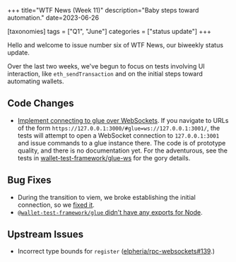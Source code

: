+++
title="WTF News (Week 11)"
description="Baby steps toward automation."
date=2023-06-26

[taxonomies]
tags = ["Q1", "June"]
categories = ["status update"]
+++

Hello and welcome to issue number six of WTF News, our biweekly status update.

Over the last two weeks, we've begun to focus on tests involving UI interaction,
like `eth_sendTransaction` and on the initial steps toward automating wallets.

## Code Changes

 * [Implement connecting to glue over WebSockets][glue-ws]. If you navigate to
   URLs of the form `https://127.0.0.1:3000/#glue=ws://127.0.0.1:3001/`, the
   tests will attempt to open a WebSocket connection to `127.0.0.1:3001` and
   issue commands to a glue instance there. The code is of prototype quality,
   and there is no documentation yet. For the adventurous, see the tests in
   [wallet-test-framework/glue-ws] for the gory details.

## Bug Fixes

 * During the transition to viem, we broke establishing the initial
   connection, so we [fixed it][first].
 * [`@wallet-test-framework/glue` didn't have any exports for Node][node].

## Upstream Issues

 * Incorrect type bounds for `register` ([elpheria/rpc-websockets#139].)

[first]: https://github.com/wallet-test-framework/framework/commit/591cc30cce10163c93ca2b9bbcbc3fdf5f8acf88
[node]: https://github.com/wallet-test-framework/glue/commit/27b406ee7880eae4227613bc8bc97be612345d4f
[elpheria/rpc-websockets#139]: https://github.com/elpheria/rpc-websockets/issues/139
[glue-ws]: https://github.com/wallet-test-framework/framework/commit/f126a4f0e72b08f402014fbc273b7e624632aee8
[wallet-test-framework/glue-ws]: https://github.com/wallet-test-framework/glue-ws
